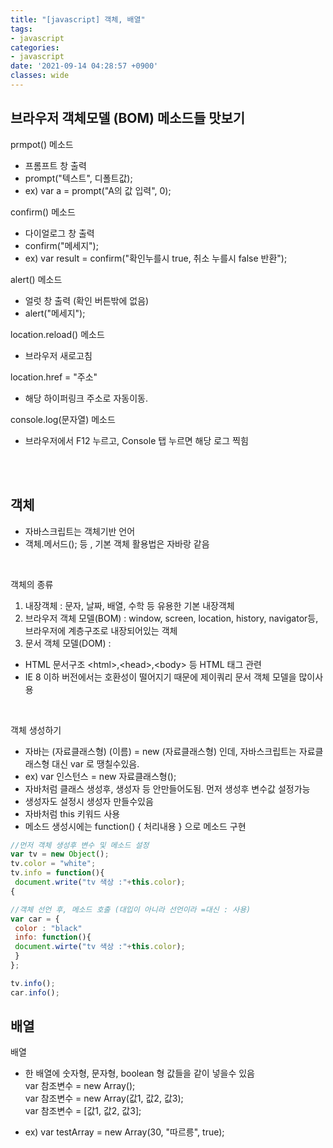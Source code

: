 ```yaml
---
title: "[javascript] 객체, 배열"
tags:
- javascript
categories:
- javascript
date: '2021-09-14 04:28:57 +0900'
classes: wide
---
```


## 브라우저 객체모델 (BOM) 메소드들 맛보기
prmpot() 메소드
- 프롬프트 창 출력
- prompt("텍스트", 디폴트값);
- ex) var a = prompt("A의 값 입력", 0);

confirm() 메소드
- 다이얼로그 창 출력
- confirm("메세지");
- ex) var result = confirm("확인누를시 true, 취소 누를시 false 반환");

alert() 메소드
- 얼럿 창 출력 (확인 버튼밖에 없음)
- alert("메세지");

location.reload() 메소드
- 브라우저 새로고침

location.href = "주소"
- 해당 하이퍼링크 주소로 자동이동.

console.log(문자열) 메소드
- 브라우저에서 F12 누르고, Console 탭 누르면 해당 로그 찍힘

<br>
<br>

## 객체
- 자바스크립트는 객체기반 언어
- 객체.메서드(); 등 , 기본 객체 활용법은 자바랑 같음

<br>

객체의 종류
1. 내장객체 : 문자, 날짜, 배열, 수학 등 유용한 기본 내장객체
2. 브라우저 객체 모델(BOM) : 
window, screen, location, history, navigator등, 브라우저에 계층구조로 내장되어있는 객체
3. 문서 객체 모델(DOM) :
 - HTML 문서구조 \<html>,\<head>,\<body> 등 HTML 태그 관련
 - IE 8 이하 버전에서는 호환성이 떨어지기 때문에 제이쿼리 문서 객체 모델을 많이사용

 <br>

 객체 생성하기
- 자바는 (자료클래스형) (이름) = new (자료클래스형) 인데, 자바스크립트는 자료클래스형 대신 var 로 땡칠수있음.
- ex) var 인스턴스 = new 자료클래스형();
- 자바처럼 클래스 생성후, 생성자 등 안만들어도됨. 먼저 생성후 변수값 설정가능
- 생성자도 설정시 생성자 만들수있음
- 자바처럼 this 키워드 사용
- 메소드 생성시에는 function() { 처리내용 } 으로 메소드 구현

```javascript
//먼저 객체 생성후 변수 및 메소드 설정
var tv = new Object();
tv.color = "white";
tv.info = function(){
 document.write("tv 색상 :"+this.color);
{

//객체 선언 후, 메소드 호출 (대입이 아니라 선언이라 =대신 : 사용)
var car = {
 color : "black"
 info: function(){
 document.wirte("tv 색상 :"+this.color);
 }
};

tv.info();
car.info();
```


## 배열
배열
- 한 배열에 숫자형, 문자형, boolean 형 값들을 같이 넣을수 있음
<br>var 참조변수 = new Array();
<br>var 참조변수 = new Array(값1, 값2, 값3);
<br>var 참조변수 = [값1, 값2, 값3];

- ex) var testArray = new Array(30, "따르릉", true);